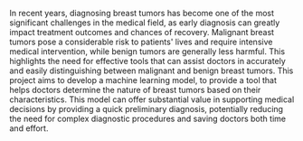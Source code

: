 In recent years, diagnosing breast tumors has become one of the most significant challenges in the medical field, as early diagnosis can greatly impact treatment outcomes and chances of recovery. Malignant breast tumors pose a considerable risk to patients' lives and require intensive medical intervention, while benign tumors are generally less harmful. This highlights the need for effective tools that can assist doctors in accurately and easily distinguishing between malignant and benign breast tumors. This project aims to develop a machine learning model, to provide a tool that helps doctors determine the nature of breast tumors based on their characteristics. This model can offer substantial value in supporting medical decisions by providing a quick preliminary diagnosis, potentially reducing the need for complex diagnostic procedures and saving doctors both time and effort.
